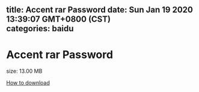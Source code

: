 
title: Accent rar Password
date: Sun Jan 19 2020 13:39:07 GMT+0800 (CST)    
categories: baidu
---

# Accent rar Password
size: 13.00 MB
 
 

[How to download](https://bpcam.bemobtrk.com/go/2ceec3aa-1ca2-46d6-b9ff-aaa5c184517c?jno=2062)
